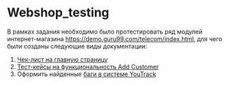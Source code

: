 # Webshop_testing

В рамках задания необходимо было протестировать ряд модулей интернет-магазина https://demo.guru99.com/telecom/index.html, для чего были созданы следующие виды документации:

1) <li1> <a href="https://docs.google.com/spreadsheets/d/1fvjmDulqPzhGM6xD2XpLjPr7Vt3h7KJS8tgy-59Wr-A/edit?usp=sharing)https://docs.google.com/spreadsheets/d/1fvjmDulqPzhGM6xD2XpLjPr7Vt3h7KJS8tgy-59Wr-A/edit?usp=sharing">Чек-лист на главную страницу</a></li1>
2) <li2> <a href="https://disk.yandex.ru/d/pZEM-5cWAFqYOA">Тест-кейсы на функциональность Add Customer</a></li2>
3) Оформить найденные <li2> <a href="https://disk.yandex.ru/i/D2gdGPt3OvllXg">баги в системе YouTrack</a></li2>
